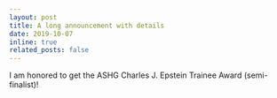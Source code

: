 ```yaml
---
layout: post
title: A long announcement with details
date: 2019-10-07
inline: true
related_posts: false
---
```


I am honored to get the ASHG Charles J. Epstein Trainee Award (semi-finalist)!
